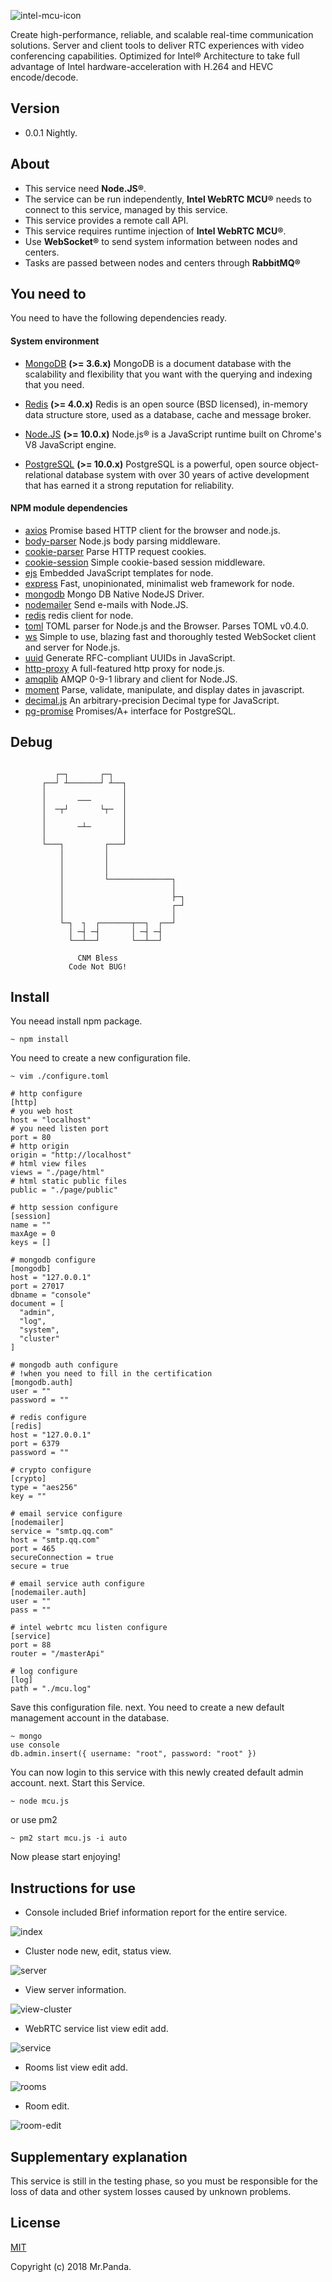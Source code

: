 ![intel-mcu-icon](./src/intel_mcu.png)

Create high-performance, reliable, and scalable real-time communication solutions. Server and client tools to deliver RTC experiences with video conferencing capabilities. Optimized for Intel® Architecture to take full advantage of Intel hardware-acceleration with H.264 and HEVC encode/decode.


## Version

* 0.0.1 Nightly.


## About

* This service need **Node.JS®**.
* The service can be run independently, **Intel WebRTC MCU®** needs to connect to this service, managed by this service.
* This service provides a remote call API.
* This service requires runtime injection of **Intel WebRTC MCU®**.
* Use **WebSocket®** to send system information between nodes and centers.
* Tasks are passed between nodes and centers through **RabbitMQ®**


## You need to

You need to have the following dependencies ready.

#### System environment

* [MongoDB](https://www.mongodb.com/) **(>= 3.6.x)** MongoDB is a document database with the scalability and flexibility that you want with the querying and indexing that you need.

* [Redis](https://redis.io/) **(>= 4.0.x)** Redis is an open source (BSD licensed), in-memory data structure store, used as a database, cache and message broker.

* [Node.JS](https://nodejs.org) **(>= 10.0.x)** Node.js® is a JavaScript runtime built on Chrome's V8 JavaScript engine.

* [PostgreSQL](https://www.postgresql.org/)  **(>= 10.0.x)** PostgreSQL is a powerful, open source object-relational database system with over 30 years of active development that has earned it a strong reputation for reliability.

#### NPM module dependencies

* [axios](https://github.com/axios/axios) Promise based HTTP client for the browser and node.js.
* [body-parser](https://github.com/expressjs/body-parser) Node.js body parsing middleware.
* [cookie-parser](https://github.com/expressjs/cookie-parser) Parse HTTP request cookies.
* [cookie-session](https://github.com/expressjs/cookie-session) Simple cookie-based session middleware.
* [ejs](https://github.com/tj/ejs) Embedded JavaScript templates for node.
* [express](https://github.com/expressjs/express) Fast, unopinionated, minimalist web framework for node.
* [mongodb](https://github.com/mongodb/node-mongodb-native) Mongo DB Native NodeJS Driver.
* [nodemailer](https://github.com/nodemailer/nodemailer) Send e-mails with Node.JS.
* [redis](https://github.com/NodeRedis/node_redis) redis client for node.
* [toml](https://github.com/BinaryMuse/toml-node) TOML parser for Node.js and the Browser. Parses TOML v0.4.0.
* [ws](https://github.com/websockets/ws) Simple to use, blazing fast and thoroughly tested WebSocket client and server for Node.js.
* [uuid](https://github.com/kelektiv/node-uuid) Generate RFC-compliant UUIDs in JavaScript.
* [http-proxy](https://github.com/nodejitsu/node-http-proxy) A full-featured http proxy for node.js.
* [amqplib](https://github.com/squaremo/amqp.node) AMQP 0-9-1 library and client for Node.JS.
* [moment](https://github.com/moment/moment) Parse, validate, manipulate, and display dates in javascript.
* [decimal.js](https://github.com/MikeMcl/decimal.js) An arbitrary-precision Decimal type for JavaScript.
* [pg-promise](https://github.com/vitaly-t/pg-promise) Promises/A+ interface for PostgreSQL.


## Debug

```console
      
          ┌─┐       ┌─┐
       ┌──┘ ┴───────┘ ┴──┐
       │                 │
       │       ───       │
       │  ─┬┘       └┬─  │
       │                 │
       │       ─┴─       │
       │                 │
       └───┐         ┌───┘
           │         │
           │         │
           │         │
           │         └──────────────┐
           │                        │
           │                        ├─┐
           │                        ┌─┘    
           │                        │
           └─┐  ┐  ┌───────┬──┐  ┌──┘         
             │ ─┤ ─┤       │ ─┤ ─┤         
             └──┴──┘       └──┴──┘ 
             
               CNM Bless 
             Code Not BUG! 

```


## Install

You neead install npm package.

```console
~ npm install
```

You need to create a new configuration file.

```console
~ vim ./configure.toml
```

```console
# http configure
[http]
# you web host
host = "localhost"
# you need listen port
port = 80
# http origin
origin = "http://localhost"
# html view files
views = "./page/html"
# html static public files
public = "./page/public"

# http session configure
[session]
name = ""
maxAge = 0
keys = []

# mongodb configure
[mongodb]
host = "127.0.0.1"
port = 27017
dbname = "console"
document = [
  "admin",
  "log",
  "system",
  "cluster"
]

# mongodb auth configure
# !when you need to fill in the certification
[mongodb.auth]
user = ""
password = ""

# redis configure
[redis]
host = "127.0.0.1"
port = 6379
password = ""

# crypto configure
[crypto]
type = "aes256"
key = ""

# email service configure
[nodemailer]
service = "smtp.qq.com"
host = "smtp.qq.com"
port = 465
secureConnection = true
secure = true

# email service auth configure
[nodemailer.auth]
user = ""
pass = ""

# intel webrtc mcu listen configure
[service]
port = 88
router = "/masterApi"

# log configure
[log]
path = "./mcu.log"
```

Save this configuration file.
next.
You need to create a new default management account in the database.

```console
~ mongo
use console
db.admin.insert({ username: "root", password: "root" })
```

You can now login to this service with this newly created default admin account.
next.
Start this Service.

```console
~ node mcu.js
```

or use pm2

```console
~ pm2 start mcu.js -i auto
```

Now please start enjoying!


## Instructions for use

* Console included Brief information report for the entire service.

![index](./src/indexv2.png)

* Cluster node new, edit, status view.

![server](./src/serverv2.png)

* View server information.

![view-cluster](./src/viewclusterv2.png)

* WebRTC service list view edit add.

![service](./src/servicev2.png)

* Rooms list view edit add.

![rooms](./src/roomsv2.png)

* Room edit.

![room-edit](./src/roomeditv2.png)


## Supplementary explanation

This service is still in the testing phase, so you must be responsible for the loss of data and other system losses caused by unknown problems.


## License

[MIT](./LICENSE)

Copyright (c) 2018 Mr.Panda.